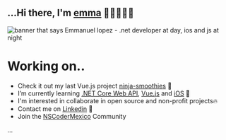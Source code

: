 ## ...Hi there, I'm [emma](https://manelpz.github.io) 👋🏻👨🏻‍💻
<img src="https://github.com/manelpz/manelpz/blob/master/Image/1.png" alt="banner that says Emmanuel lopez - .net developer at day, ios and js at night">

# Working on.. 


- Check it out my last Vue.js project [ninja-smoothies](https://github.com/manelpz/ninja-smoothies) 🔨
- I’m currently learning [.NET Core Web API](https://github.com/manelpz/CinemaAPI), [Vue.js](https://github.com/manelpz/forkify) and [iOS](https://github.com/manelpz/CoreMLImage) 📕 
- I'm interested in collaborate in open source and non-profit projects🔥 
- Contact me on [Linkedin](https://www.linkedin.com/in/manelpz/) 💬 
- Join the [NSCoderMexico](https://bit.ly/3wGP7Ho) Community 


...
